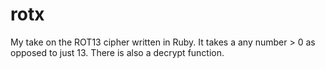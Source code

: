 rotx
====

My take on the ROT13 cipher written in Ruby. It takes a any number > 0 as opposed to just 13. There is also a decrypt function.

